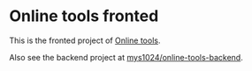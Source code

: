 # Online tools fronted

This is the fronted project of [Online tools](https://tools.1024.cab).

Also see the backend project at
[mys1024/online-tools-backend](https://github.com/mys1024/online-tools-backend).
